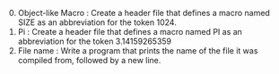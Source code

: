 0. Object-like Macro : Create a header file that defines a macro named SIZE as an abbreviation for the token 1024.
1. Pi : Create a header file that defines a macro named PI as an abbreviation for the token 3.14159265359
2. File name : Write a program that prints the name of the file it was compiled from, followed by a new line.
